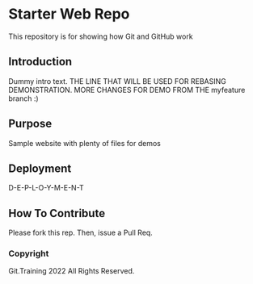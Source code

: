 # Starter Web Repo

This repository is for showing how Git and GitHub work

## Introduction

Dummy intro text. THE LINE THAT WILL BE USED FOR REBASING DEMONSTRATION. MORE CHANGES FOR DEMO FROM THE myfeature branch :)

## Purpose

Sample website with plenty of files for demos

## Deployment

D-E-P-L-O-Y-M-E-N-T

## How To Contribute

Please fork this rep. Then, issue a Pull Req.

### Copyright

Git.Training 2022 All Rights Reserved.
